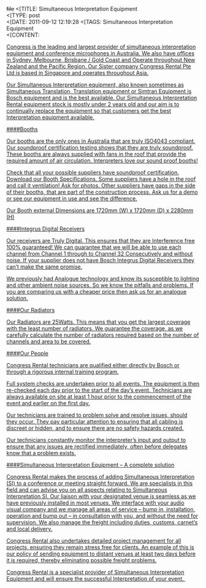 ~~file~~
<[TITLE: 	Simultaneous Interpretation Equipment	
<[TYPE: 	post	
<[DATE: 	2011-09-12 12:19:28	
<[TAGS: 	Simultaneous Interpretation Equipment	
<[CONTENT: 	



<a href="http://congressrental.com.au/wp-content/uploads/2011/09/asd.jpg">



Congress is the leading and largest provider of simultaneous interpretation equipment and conference microphones in Australia. We also have offices in Sydney, Melbourne, Brisbane / Gold Coast and Operate throughout New Zealand and the Pacific Region. Our Sister company Congress Rental Pte Ltd is based in Singapore and operates throughout Asia.







Our Simultaneous Interpretation equipment, also known sometimes as Simultaneous Translation, Translation equipment or Simtran Equipment is Bosch equipment and is the best available. Our Simultaneous Interpretation Rental equipment stock is mostly under 2 years old and our aim is to continually replace the equipment so that customers get the best Interpretation equipment available.











####Booths



Our booths are the only ones in Australia that are truly ISO4043 compliant. Our soundproof certification testing shows that they are truly soundproof. These booths are always supplied with fans in the roof that provide the required amount of air circulation. Interpreters love our sound proof booths!







Check that all your possible suppliers have soundproof certification. Download our Booth Specifications. Some suppliers have a hole in the roof and call it ventilation! Ask for photos. Other suppliers have gaps in the side of their booths, that are part of the construction process. Ask us for a demo or see our equipment in use and see the difference.







Our Booth external Dimensions are 1720mm (W) x 1720mm (D) x 2280mm (H)







<a href="http://congressrental.com.au/wp-content/uploads/2011/11/Booth-Catalogue.pdf">



<a href="http://congressrental.com.au/wp-content/uploads/2011/11/Booth-ISO-Norms.pdf">











####Integrus Digital Receivers



<a href="http://congressrental.com.au/wp-content/uploads/2011/09/11.jpg">



<a href="http://congressrental.com.au/wp-content/uploads/2011/11/INT-film-en.exe">



Our receivers are Truly Digital. This ensures that they are Interference free 100% guaranteed! We can guarantee that we will be able to use each channel from Channel 1 through to Channel 32 Consecutively and without noise. If your supplier does not have Bosch Integrus Digital Receivers they can’t make the same promise.







We previously had Analogue technology and know its susceptible to lighting and other ambient noise sources. So we know the pitfalls and problems. If you are comparing us with a cheaper price then ask us for an analogue solution.















####Our Radiators



<a href="http://congressrental.com.au/wp-content/uploads/2011/09/2.jpg">



Our Radiators are 25Watts. This means that you get the largest coverage with the least number of radiators. We guarantee the coverage, as we carefully calculate the number of radiators required based on the number of channels and area to be covered.



















































####Our People



<a href="http://congressrental.com.au/wp-content/uploads/2011/09/3.jpg">



Congress Rental technicians are qualified either directly by Bosch or through a rigorous internal training program.







Full system checks are undertaken prior to all events. The equipment is then re-checked each day prior to the start of the day’s event. Technicians are always available on site at least 1 hour prior to the commencement of the event and earlier on the first day.







Our technicians are trained to problem solve and resolve issues, should they occur. They pay particular attention to ensuring that all cabling is discreet or hidden, and to ensure there are no safety hazards created.







Our technicians constantly monitor the interpreter’s input and output to ensure that any issues are rectified immediately, often before delegates know that a problem exists.















####Simultaneous Interpretation Equipment – A complete solution



Congress Rental makes the process of adding Simultaneous Interpretation (SI) to a conference or meeting straight forward. We are specialists in this field and can advise you on all aspects relating to Simultaneous Interpretation SI. Our liaison with your designated venue is seamless as we have previously installed in most venues. We interface with your audio visual company and we manage all areas of service – bump in, installation, operation and bump out – in consultation with you, and without the need for supervision. We also manage the freight including duties, customs, carnet’s and local delivery.



<a href="http://congressrental.com.au/wp-content/uploads/2011/09/4.jpg">



Congress Rental also undertakes detailed project management for all projects, ensuring they remain stress free for clients. An example of this is our policy of sending equipment to distant venues at least two days before it is required, thereby eliminating possible freight problems.



Congress Rental is a specialist provider of Simultaneous Interpretation Equipment and will ensure the successful Interpretation of your event. 



